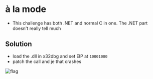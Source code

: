 # à la mode

- This challenge has both .NET and normal C in one. The .NET part doesn't really tell much

## Solution

- load the .dll in x32dbg and set EIP at `10001000`
- patch the call and je that crashes

![flag](https://user-images.githubusercontent.com/97342354/201475251-e4f917dc-cd44-42ae-8ebb-d5a992e6b960.png)
